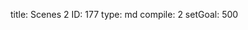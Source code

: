 title:          Scenes 2
ID:             177
type:           md
compile:        2
setGoal:        500


